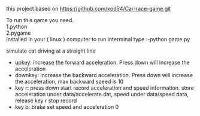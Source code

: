 this project based on https://github.com/xpd54/Car-race-game.git 

To run this game you need.  
1.python  
2.pygame  
installed in your ( linux ) computer to run interminal type :-python game.py  

simulate cat driving at a straight line
 - upkey: increase the forward acceleration. Press down will increase the acceleration
 - downkey: increase the backward acceleration. Press down will increase the acceleration, max backward speed is 10
 - key r: press down start record acceleration and speed information. store acceleration under data/accelerate.dat, speed under data/speed.data, release key r stop record
 - key b: brake set speed and acceleration 0

